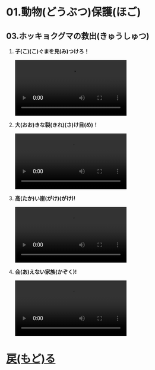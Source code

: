 # 01.動物(どうぶつ)保護(ほご)
## 03.ホッキョクグマの救出(きゅうしゅつ)

1. **子(こ)(こ)ぐまを見(み)つけろ！**
	<br>

	<video controls>
	  <source src="01_子(こ)ぐまを見(み)つけろ.mp4" type="video/mp4" />
	</video>
1. **大(おお)きな裂(きれ)(さ)け目(め)！**
	<br>

	<video controls>
	  <source src="02_大(おお)きな裂(さ)け目(め).mp4" type="video/mp4" />
	</video>
1. **高(たか)い崖(がけ)(がけ)!**
	<br>

	<video controls>
	  <source src="03_高(たか)い崖(がけ).mp4" type="video/mp4" />
	</video>
1. **会(あ)えない家族(かぞく)!**
	<br>

	<video controls>
	  <source src="04_会(あ)えない家族(かぞく).mp4" type="video/mp4" />
	</video>

# [戻(もど)る](../video01.html)
